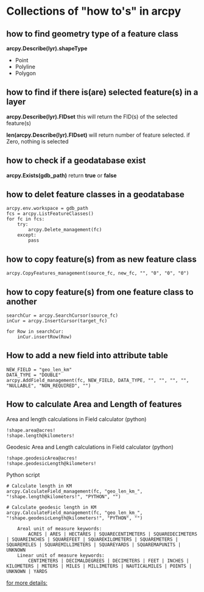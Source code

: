 # Collections of "how to's" in arcpy

## how to find geometry type of a feature class
__arcpy.Describe(lyr).shapeType__
 - Point
 - Polyline
 - Polygon

## how to find if there is(are) selected feature(s) in a layer
__arcpy.Describe(lyr).FIDset__ this will return the FID(s) of the selected feature(s)

**len(arcpy.Describe(lyr).FIDset)** will return number of feature selected. if Zero, nothing is selected

## how to check if a geodatabase exist
__arcpy.Exists(gdb_path)__ return __true__ or __false__


## how to delet feature classes in a geodatabase
```
arcpy.env.workspace = gdb_path
fcs = arcpy.ListFeatureClasses()
for fc in fcs:
    try:
        arcpy.Delete_management(fc)
    except:
        pass
```
        

## how to copy feature(s) from as new feature class
```
arcpy.CopyFeatures_management(source_fc, new_fc, "", "0", "0", "0")
```


## how to copy feature(s) from one feature class to another
```
searchCur = arcpy.SearchCursor(source_fc)
inCur = arcpy.InsertCursor(target_fc)

for Row in searchCur:
    inCur.insertRow(Row)
```

## How to add a new field into attribute table
```
NEW_FIELD = "geo_len_km"
DATA_TYPE = "DOUBLE"
arcpy.AddField_management(fc, NEW_FIELD, DATA_TYPE, "", "", "", "", "NULLABLE", "NON_REQUIRED", "")
```

## How to calculate Area and Length of features

Area and length calculations in Field calculator (python)  
```
!shape.area@acres!
!shape.length@kilometers!
```


Geodesic Area and Length calculations in Field calculator (python)
```
!shape.geodesicArea@acres!
!shape.geodesicLength@kilometers!
```


Python script
```
# Calculate length in KM
arcpy.CalculateField_management(fc, "geo_len_km_", "!shape.length@kilometers!", "PYTHON", "")

# Calculate geodesic length in KM
arcpy.CalculateField_management(fc, "geo_len_km_", "!shape.geodesicLength@kilometers!", "PYTHON", "")
```
```
    Areal unit of measure keywords:
        ACRES | ARES | HECTARES | SQUARECENTIMETERS | SQUAREDECIMETERS | SQUAREINCHES | SQUAREFEET | SQUAREKILOMETERS | SQUAREMETERS | SQUAREMILES | SQUAREMILLIMETERS | SQUAREYARDS | SQUAREMAPUNITS | UNKNOWN
    Linear unit of measure keywords:
        CENTIMETERS | DECIMALDEGREES | DECIMETERS | FEET | INCHES | KILOMETERS | METERS | MILES | MILLIMETERS | NAUTICALMILES | POINTS | UNKNOWN | YARDS
```
[for more details:](https://desktop.arcgis.com/en/arcmap/10.3/manage-data/tables/calculate-field-examples.htm#ESRI_SECTION1_11EAB368A53B4D1C9618A58A1B09F9D0)
